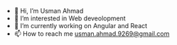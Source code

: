 - 👋 Hi, I’m Usman Ahmad
- 👀 I’m interested in Web deveolopment
- 🌱 I’m currently working on Angular and React
- 📫 How to reach me usman.ahmad.9269@gmail.com

<!---
Usman-Ahmad-99/Usman-Ahmad-99 is a ✨ special ✨ repository because its `README.md` (this file) appears on your GitHub profile.
You can click the Preview link to take a look at your changes.
- 💞️ I’m looking to collaborate on ...
--->
